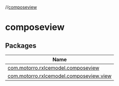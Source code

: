 //[composeview](index.md)

# composeview

## Packages

| Name |
|---|
| [com.motorro.rxlcemodel.composeview](composeview/com.motorro.rxlcemodel.composeview/index.md) |
| [com.motorro.rxlcemodel.composeview.view](composeview/com.motorro.rxlcemodel.composeview.view/index.md) |
